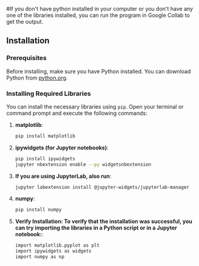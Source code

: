#If you don't have python installed in your computer or you don't have any one of the libraries installed, you can run the program in Google Collab to get the output.

## Installation

### Prerequisites

Before installing, make sure you have Python installed. You can download Python from [python.org](https://www.python.org/).

### Installing Required Libraries

You can install the necessary libraries using `pip`. Open your terminal or command prompt and execute the following commands:

1. **matplotlib**:
   ```bash
   pip install matplotlib

2. **ipywidgets (for Jupyter notebooks)**:
   ```bash
   pip install ipywidgets
   jupyter nbextension enable --py widgetsnbextension

3. **If you are using JupyterLab, also run**:
   ```bash
   jupyter labextension install @jupyter-widgets/jupyterlab-manager

4. **numpy**:
   ```bash
   pip install numpy

5. **Verify Installation: To verify that the installation was successful, you can try importing the libraries in a Python script or in a Jupyter notebook:**:
   ```bash
   import matplotlib.pyplot as plt
   import ipywidgets as widgets
   import numpy as np

   
